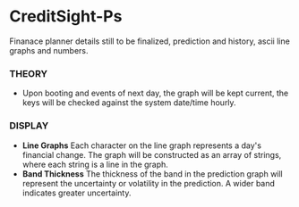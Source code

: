 # CreditSight-Ps
Finanace planner details still to be finalized, prediction and history, ascii line graphs and numbers.

### THEORY
- Upon booting and events of next day, the graph will be kept current, the keys will be checked against the system date/time hourly.

### DISPLAY
- **Line Graphs** Each character on the line graph represents a day's financial change. The graph will be constructed as an array of strings, where each string is a line in the graph.
- **Band Thickness** The thickness of the band in the prediction graph will represent the uncertainty or volatility in the prediction. A wider band indicates greater uncertainty.


